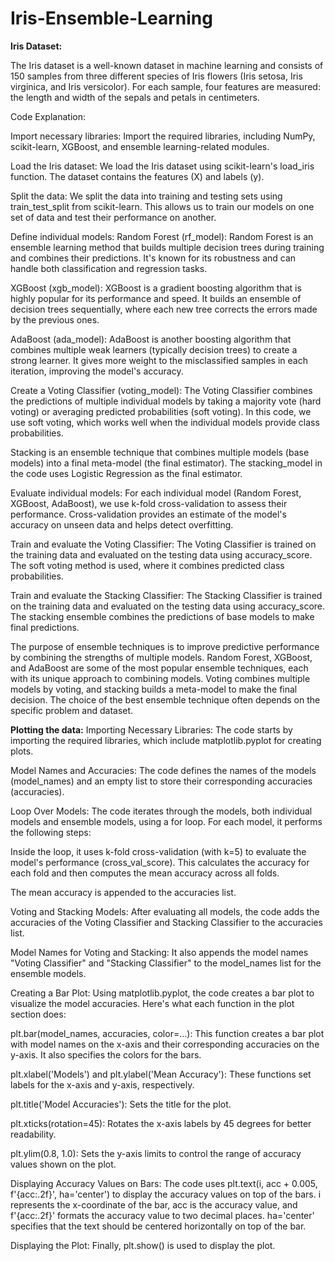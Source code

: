 # Iris-Ensemble-Learning

**Iris Dataset:**

The Iris dataset is a well-known dataset in machine learning and consists of 150 samples from three different species of Iris flowers (Iris setosa, Iris virginica, and Iris versicolor). For each sample, four features are measured: the length and width of the sepals and petals in centimeters.

Code Explanation:

Import necessary libraries: Import the required libraries, including NumPy, scikit-learn, XGBoost, and ensemble learning-related modules.

Load the Iris dataset: We load the Iris dataset using scikit-learn's load_iris function. The dataset contains the features (X) and labels (y).

Split the data: We split the data into training and testing sets using train_test_split from scikit-learn. This allows us to train our models on one set of data and test their performance on another.

Define individual models:
Random Forest (rf_model): Random Forest is an ensemble learning method that builds multiple decision trees during training and combines their predictions. It's known for its robustness and can handle both classification and regression tasks.

XGBoost (xgb_model): XGBoost is a gradient boosting algorithm that is highly popular for its performance and speed. It builds an ensemble of decision trees sequentially, where each new tree corrects the errors made by the previous ones.

AdaBoost (ada_model): AdaBoost is another boosting algorithm that combines multiple weak learners (typically decision trees) to create a strong learner. It gives more weight to the misclassified samples in each iteration, improving the model's accuracy.

Create a Voting Classifier (voting_model): The Voting Classifier combines the predictions of multiple individual models by taking a majority vote (hard voting) or averaging predicted probabilities (soft voting). In this code, we use soft voting, which works well when the individual models provide class probabilities.

Stacking is an ensemble technique that combines multiple models (base models) into a final meta-model (the final estimator). The stacking_model in the code uses Logistic Regression as the final estimator.

Evaluate individual models: For each individual model (Random Forest, XGBoost, AdaBoost), we use k-fold cross-validation to assess their performance. Cross-validation provides an estimate of the model's accuracy on unseen data and helps detect overfitting.

Train and evaluate the Voting Classifier: The Voting Classifier is trained on the training data and evaluated on the testing data using accuracy_score. The soft voting method is used, where it combines predicted class probabilities.

Train and evaluate the Stacking Classifier: The Stacking Classifier is trained on the training data and evaluated on the testing data using accuracy_score. The stacking ensemble combines the predictions of base models to make final predictions.

The purpose of ensemble techniques is to improve predictive performance by combining the strengths of multiple models. Random Forest, XGBoost, and AdaBoost are some of the most popular ensemble techniques, each with its unique approach to combining models. Voting combines multiple models by voting, and stacking builds a meta-model to make the final decision. The choice of the best ensemble technique often depends on the specific problem and dataset.


**Plotting the data:**
Importing Necessary Libraries: The code starts by importing the required libraries, which include matplotlib.pyplot for creating plots.

Model Names and Accuracies: The code defines the names of the models (model_names) and an empty list to store their corresponding accuracies (accuracies).

Loop Over Models: The code iterates through the models, both individual models and ensemble models, using a for loop. For each model, it performs the following steps:

Inside the loop, it uses k-fold cross-validation (with k=5) to evaluate the model's performance (cross_val_score). This calculates the accuracy for each fold and then computes the mean accuracy across all folds.

The mean accuracy is appended to the accuracies list.

Voting and Stacking Models: After evaluating all models, the code adds the accuracies of the Voting Classifier and Stacking Classifier to the accuracies list.

Model Names for Voting and Stacking: It also appends the model names "Voting Classifier" and "Stacking Classifier" to the model_names list for the ensemble models.

Creating a Bar Plot: Using matplotlib.pyplot, the code creates a bar plot to visualize the model accuracies. Here's what each function in the plot section does:

plt.bar(model_names, accuracies, color=...): This function creates a bar plot with model names on the x-axis and their corresponding accuracies on the y-axis. It also specifies the colors for the bars.

plt.xlabel('Models') and plt.ylabel('Mean Accuracy'): These functions set labels for the x-axis and y-axis, respectively.

plt.title('Model Accuracies'): Sets the title for the plot.

plt.xticks(rotation=45): Rotates the x-axis labels by 45 degrees for better readability.

plt.ylim(0.8, 1.0): Sets the y-axis limits to control the range of accuracy values shown on the plot.

Displaying Accuracy Values on Bars: The code uses plt.text(i, acc + 0.005, f'{acc:.2f}', ha='center') to display the accuracy values on top of the bars. i represents the x-coordinate of the bar, acc is the accuracy value, and f'{acc:.2f}' formats the accuracy value to two decimal places. ha='center' specifies that the text should be centered horizontally on top of the bar.

Displaying the Plot: Finally, plt.show() is used to display the plot.
